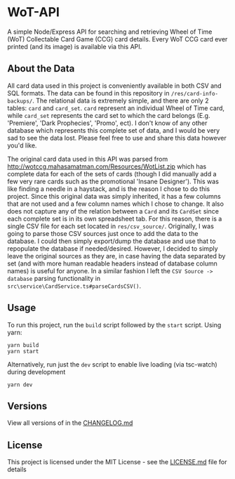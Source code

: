 # **WoT-API**
A simple Node/Express API for searching and retrieving Wheel of Time (WoT) Collectable Card Game (CCG) card details. Every WoT CCG card ever printed (and its image) is available via this API. 

## About the Data
All card data used in this project is conveniently available in both CSV and SQL formats. The data can be found in this repository in `/res/card-info-backups/`. The relational data is extremely simple, and there are only 2 tables: `card` and `card_set`. `card` represent an individual Wheel of Time card, while `card_set` represents the card set to which the card belongs (E.g. 'Premiere', 'Dark Prophecies', 'Promo', ect). I don't know of any other database which represents this complete set of data, and I would be very sad to see the data lost. Please feel free to use and share this data however you'd like.

The original card data used in this API was parsed from http://wotccg.mahasamatman.com/Resources/WotList.zip which has complete data for each of the sets of cards (though I did manually add a few very rare cards such as the promotional 'Insane Designer'). This was like finding a needle in a haystack, and is the reason I chose to do this project. Since this original data was simply inherited, it has a few columns that are not used and a few column names which I chose to change. It also does not capture any of the relation between a `Card` and its `CardSet` since each complete set is in its own spreadsheet tab. For this reason, there is a single CSV file for each set located in `res/csv_source/`. Originally, I was going to parse those CSV sources just once to add the data to the database. I could then simply export/dump the database and use that to repopulate the database if needed/desired. However, I decided to simply leave the original sources as they are, in case having the data separated by set (and with more human readable headers instead of database column names) is useful for anyone. In a similar fashion I left the `CSV Source -> database` parsing functionality in `src\service\CardService.ts#parseCardsCSV()`.

## Usage
To run this project, run the `build` script followed by the `start` script.
Using yarn:
```
yarn build
yarn start
```

Alternatively, run just the `dev` script to enable live loading (via tsc-watch) during development
```
yarn dev
```

## Versions
View all versions of in the <a href="/CHANGELOG.md">CHANGELOG.md</a>

## License
This project is licensed under the MIT License - see the <a href="/LICENSE.md">LICENSE.md</a> file for details